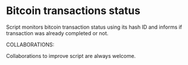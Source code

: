 # Bitcoin transactions status

Script monitors bitcoin transaction status using its hash ID and informs if transaction was already completed or not.

COLLABORATIONS:

Collaborations to improve script are always welcome.
